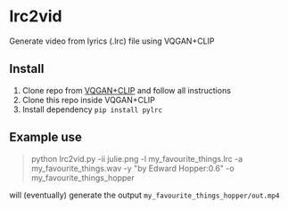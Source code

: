 # lrc2vid

Generate video from lyrics (.lrc) file using VQGAN+CLIP

## Install

1. Clone repo from [VQGAN+CLIP](https://github.com/nerdyrodent/VQGAN-CLIP) and follow all instructions
2. Clone this repo inside VQGAN+CLIP
3. Install dependency `pip install pylrc`

## Example use

> python lrc2vid.py -ii julie.png -l my_favourite_things.lrc -a my_favourite_things.wav -y "by Edward Hopper:0.6" -o my_favourite_things_hopper

will (eventually) generate the output `my_favourite_things_hopper/out.mp4`
